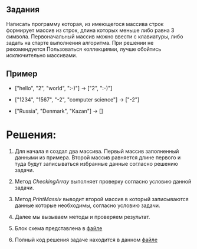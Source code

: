 ## Задания 
Написать программу которая, из имеющегося массива строк формирует массив из строк, длина которых меньше либо равна 3 символа. Первоначальный массив можно ввести с клавиатуры, либо задать на старте выполнения алгоритма. При решении не рекомендуется Пользоваться коллекциями, лучше обойтись исключительно массивами.

## Пример 

- ["hello", "2", "world", ":-)"] -> ["2", ":-)"]

- ["1234", "1567", "-2", "computer science"] -> ["-2"]

- ["Russia", "Denmark", "Kazan"] -> []

# Решения: 

1. Для начала я создал два массива. Первый массив заполненный данными из примера. Второй массив равняется длине первого и туда будут записываться избранные данные согласно решению задачи.

2. Метод *CheckingArray* выполняет проверку согласно условию данной задачи.

3. Метод *PrintMassiv* выводит второй массив в который записываются данные которые необходимы, согласно условию задачи.

4. Далее мы вызываем методы и проверяем результат.

5. Блок схема представлена в [файле](scheme.drawio.png)

6. Полный код решения задаче находится в данном [файле](Program.cs)

